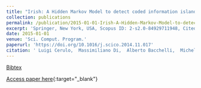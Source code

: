 ```yaml
---
title: "Irish: A Hidden Markov Model to detect coded information islands in free text"
collection: publications
permalink: /publication/2015-01-01-Irish-A-Hidden-Markov-Model-to-detect-coded-information-islands-in-free-text
excerpt: 'Springer, New York, USA, Scopus ID: 2-s2.0-84929711948, Cited by: 3'
date: 2015-01-01
venue: 'Sci. Comput. Program.'
paperurl: 'https://doi.org/10.1016/j.scico.2014.11.017'
citation: ' Luigi Cerulo,  Massimiliano Di,  Alberto Bacchelli,  Michele Ceccarelli,  Gerardo Canfora, &quot;Irish: A Hidden Markov Model to detect coded information islands in free text.&quot; Sci. Comput. Program., 2015.'
---
```

[Bibtex](https://dblp.org/rec/bib/journals/scp/CeruloPBCC15)

[Access paper here](https://doi.org/10.1016/j.scico.2014.11.017){:target="_blank"}
